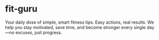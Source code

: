 # fit-guru
Your daily dose of simple, smart fitness tips. Easy actions, real results. We help you stay motivated, save time, and become stronger every single day—no excuses, just progress.
